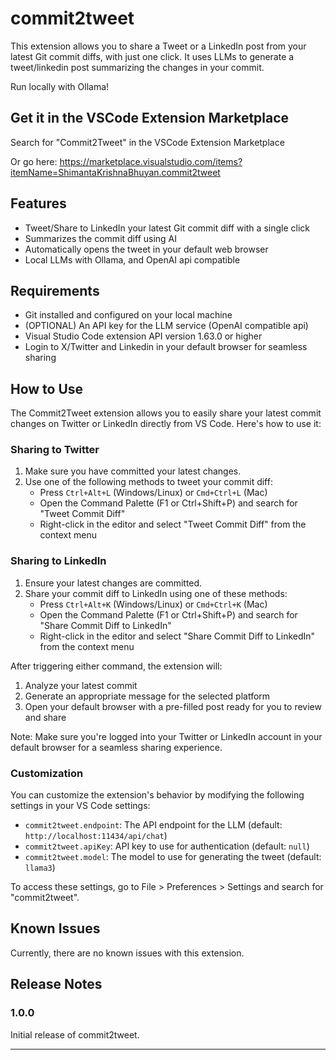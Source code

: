 # commit2tweet

This extension allows you to share a Tweet or a LinkedIn post from your latest Git commit diffs, with just one click. It uses LLMs to generate a tweet/linkedin post summarizing the changes in your commit.

Run locally with Ollama!

## Get it in the VSCode Extension Marketplace

Search for "Commit2Tweet" in the VSCode Extension Marketplace

Or go here: https://marketplace.visualstudio.com/items?itemName=ShimantaKrishnaBhuyan.commit2tweet

## Features

- Tweet/Share to LinkedIn your latest Git commit diff with a single click
- Summarizes the commit diff using AI
- Automatically opens the tweet in your default web browser
- Local LLMs with Ollama, and OpenAI api compatible

## Requirements

- Git installed and configured on your local machine
- (OPTIONAL) An API key for the LLM service (OpenAI compatible api)
- Visual Studio Code extension API version 1.63.0 or higher
- Login to X/Twitter and Linkedin in your default browser for seamless sharing

## How to Use

The Commit2Tweet extension allows you to easily share your latest commit changes on Twitter or LinkedIn directly from VS Code. Here's how to use it:

### Sharing to Twitter

1. Make sure you have committed your latest changes.
2. Use one of the following methods to tweet your commit diff:
   - Press `Ctrl+Alt+L` (Windows/Linux) or `Cmd+Ctrl+L` (Mac)
   - Open the Command Palette (F1 or Ctrl+Shift+P) and search for "Tweet Commit Diff"
   - Right-click in the editor and select "Tweet Commit Diff" from the context menu

### Sharing to LinkedIn

1. Ensure your latest changes are committed.
2. Share your commit diff to LinkedIn using one of these methods:
   - Press `Ctrl+Alt+K` (Windows/Linux) or `Cmd+Ctrl+K` (Mac)
   - Open the Command Palette (F1 or Ctrl+Shift+P) and search for "Share Commit Diff to LinkedIn"
   - Right-click in the editor and select "Share Commit Diff to LinkedIn" from the context menu

After triggering either command, the extension will:

1. Analyze your latest commit
2. Generate an appropriate message for the selected platform
3. Open your default browser with a pre-filled post ready for you to review and share

Note: Make sure you're logged into your Twitter or LinkedIn account in your default browser for a seamless sharing experience.

### Customization

You can customize the extension's behavior by modifying the following settings in your VS Code settings:

- `commit2tweet.endpoint`: The API endpoint for the LLM (default: `http://localhost:11434/api/chat`)
- `commit2tweet.apiKey`: API key to use for authentication (default: `null`)
- `commit2tweet.model`: The model to use for generating the tweet (default: `llama3`)

To access these settings, go to File > Preferences > Settings and search for "commit2tweet".

## Known Issues

Currently, there are no known issues with this extension.

## Release Notes

### 1.0.0

Initial release of commit2tweet.

---
